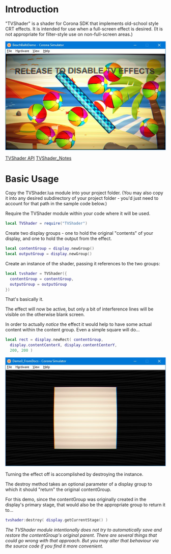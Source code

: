 # Introduction

"TVShader" is a shader for Corona SDK that implements old-school style CRT effects.  It is intended for use when a full-screen effect is desired.  (It is not appropriate for filter-style use on non-full-screen areas.)

![](tvshader_beachballdemo.jpg)

[TVShader API](TVShader_API.md)
[TVShader_Notes](TVShader_Notes.md)

# Basic Usage

Copy the TVShader.lua module into your project folder.  (You may also copy it into any desired subdirectory of your project folder - you'd just need to account for that path in the sample code below.)

Require the TVShader module within your code where it will be used.
```lua
local TVShader = require("TVShader")
```

Create two display groups - one to hold the original "contents" of your display, and one to hold the output from the effect.
```lua
local contentGroup = display.newGroup()
local outputGroup = display.newGroup()
```

Create an instance of the shader, passing it references to the two groups:
```lua
local tvshader = TVShader({
  contentGroup = contentGroup,
  outputGroup = outputGroup
})
```

That's basically it.

The effect will now be active, but only a bit of interference lines will be visible on the otherwise blank screen.

In order to actually _notice_ the effect it would help to have some actual content within the content group.  Even a simple square will do...
```lua
local rect = display.newRect( contentGroup,
  display.contentCenterX, display.contentCenterY,
  200, 200 )
```
![](tvshader_demo0docs.jpg)

Turning the effect off is accomplished by destroying the instance.

The destroy method takes an optional parameter of a display group to which it should "return" the original contentGroup.

For this demo, since the contentGroup was originally created in the display's primary stage, that would also be the appropriate group to return it to...
```lua
tvshader:destroy( display.getCurrentStage() )
```
_The TVShader module intentionally does not try to automatically save and restore the contentGroup's original parent.  There are several things that could go wrong with that approach.  But you may alter that behaviour via the source code if you find it more convenient._

